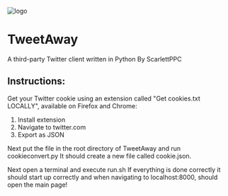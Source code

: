 ![logo](https://github.com/user-attachments/assets/9249b542-e559-4546-be3e-c9be1db2efdf)
# TweetAway
A third-party Twitter client written in Python
By ScarlettPPC


## Instructions:
Get your Twitter cookie using an extension called "Get cookies.txt LOCALLY", available on Firefox and Chrome:
1. Install extension
2. Navigate to twitter.com
3. Export as JSON

Next put the file in the root directory of TweetAway and run cookieconvert.py
It should create a new file called cookie.json.

Next open a terminal and execute run.sh
If everything is done correctly it should start up correctly and when navigating to localhost:8000, should open the main page!
